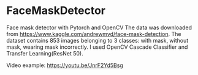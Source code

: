 # FaceMaskDetector
Face mask detector with Pytorch and OpenCV
The data was downloaded from https://www.kaggle.com/andrewmvd/face-mask-detection.
The dataset contains 853 images belonging to 3 classes: with mask, without mask, wearing mask incorrectly.
I used OpenCV Cascade Classifier and Transfer Learning(ResNet 50).

Video example: https://youtu.be/JnrF2Yd5Bsg
